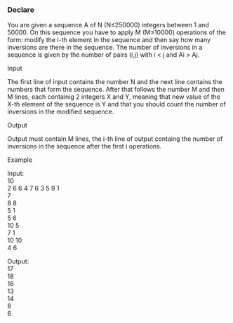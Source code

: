 ### Declare
You are given a sequence A of N (N≤250000) integers between 1 and 50000.
On this sequence you have to apply M (M≤10000) operations of the form: modify the i-th element
in the sequence and then say how many inversions are there in the sequence.
The number of inversions in a sequence is given by the number of pairs (i,j) with i < j and Ai > Aj.

Input

The first line of input contains the number N and the next line contains the numbers that form the sequence.
After that follows the number M and then M lines, each containig 2 integers X and Y,
meaning that new value of the X-th element of the sequence is Y and that you should count the number of inversions in the modified sequence.

Output

Output must contain M lines, the i-th line of output containg the number of inversions in the sequence after the first i operations.

Example

Input:  
10  
2 6 6 4 7 6 3 5 9 1  
7  
8 8  
5 1  
5 6  
10 5  
7 1  
10 10  
4 6  

Output:  
17  
18  
16  
13  
14  
8  
6  